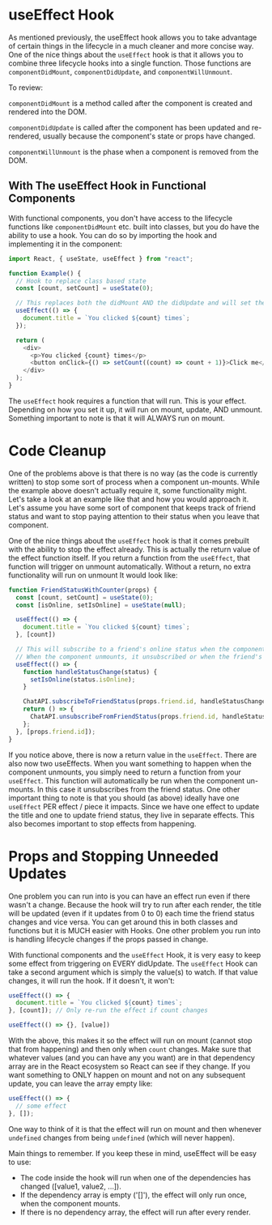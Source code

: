 # useEffect Hook

As mentioned previously, the useEffect hook allows you to take advantage of certain things in the lifecycle in a much cleaner and more concise way. One of the nice things about the `useEffect` hook is that it allows you to combine three lifecycle hooks into a single function. Those functions are `componentDidMount`, `componentDidUpdate`, and `componentWillUnmount`. 

To review: 

`componentDidMount` is a method called after the component is created and rendered into the DOM. 

`componentDidUpdate` is called after the component has been updated and re-rendered, usually because the component's state or props have changed. 

`componentWillUnmount` is the phase when a component is removed from the DOM.

## With The useEffect Hook in Functional Components

With functional components, you don't have access to the lifecycle functions like `componentDidMount` etc. built into classes, but you do have the ability to use a hook. You can do so by importing the hook and implementing it in the component:

```javascript
import React, { useState, useEffect } from "react";

function Example() {
  // Hook to replace class based state
  const [count, setCount] = useState(0);

  // This replaces both the didMount AND the didUpdate and will set the title when any of those things happen (essentially this will run after each render)
  useEffect(() => {
    document.title = `You clicked ${count} times`;
  });

  return (
    <div>
      <p>You clicked {count} times</p>
      <button onClick={() => setCount((count) => count + 1)}>Click me</button>
    </div>
  );
}
```

The `useEffect` hook requires a function that will run. This is your effect. Depending on how you set it up, it will run on mount, update, AND unmount. Something important to note is that it will ALWAYS run on mount.

# Code Cleanup

One of the problems above is that there is no way (as the code is currently written) to stop some sort of process when a component un-mounts. While the example above doesn't actually require it, some functionality might. Let's take a look at an example like that and how you would approach it. Let's assume you have some sort of component that keeps track of friend status and want to stop paying attention to their status when you leave that component.

One of the nice things about the `useEffect` hook is that it comes prebuilt with the ability to stop the effect already. This is actually the return value of the effect function itself. If you return a function from the `useEffect`, that function will trigger on unmount automatically. Without a return, no extra functionality will run on unmount It would look like:

```javascript
function FriendStatusWithCounter(props) {
  const [count, setCount] = useState(0);
  const [isOnline, setIsOnline] = useState(null);

  useEffect(() => {
    document.title = `You clicked ${count} times`;
  }, [count])

  // This will subscribe to a friend's online status when the component mounts
  // When the component unmounts, it unsubscribed or when the friend's 'id' changes
  useEffect(() => {
    function handleStatusChange(status) {
      setIsOnline(status.isOnline);
    }

    ChatAPI.subscribeToFriendStatus(props.friend.id, handleStatusChange);
    return () => {
      ChatAPI.unsubscribeFromFriendStatus(props.friend.id, handleStatusChange);
    };
  }, [props.friend.id]);
}
```

If you notice above, there is now a return value in the `useEffect`. There are also now two useEffects. When you want something to happen when the component unmounts, you simply need to return a function from your `useEffect`. This function will automatically be run when the component un-mounts. In this case it unsubscribes from the friend status. One other important thing to note is that you should (as above) ideally have one `useEffect` PER effect / piece it impacts. Since we have one effect to update the title and one to update friend status, they live in separate effects. This also becomes important to stop effects from happening.

# Props and Stopping Unneeded Updates

One problem you can run into is you can have an effect run even if there wasn't a change. Because the hook will try to run after each render, the title will be updated (even if it updates from 0 to 0) each time the friend status changes and vice versa. You can get around this in both classes and functions but it is MUCH easier with Hooks. One other problem you run into is handling lifecycle changes if the props passed in change.

With functional components and the `useEffect` Hook, it is very easy to keep some effect from triggering on EVERY didUpdate. The `useEffect` Hook can take a second argument which is simply the value(s) to watch. If that value changes, it will run the hook. If it doesn't, it won't:

```javascript
useEffect(() => {
  document.title = `You clicked ${count} times`;
}, [count]); // Only re-run the effect if count changes
```

```javascript
useEffect(() => {}, [value])
```

With the above, this makes it so the effect will run on mount (cannot stop that from happening) and then only when `count` changes. Make sure that whatever values (and you can have any you want) are in that dependency array are in the React ecosystem so React can see if they change. If you want something to ONLY happen on mount and not on any subsequent update, you can leave the array empty like:

```javascript
useEffect(() => {
  // some effect
}, []);
```

One way to think of it is that the effect will run on mount and then whenever `undefined` changes from being `undefined` (which will never happen).

Main things to remember. If you keep these in mind, useEffect will be easy to use: 

- The code inside the hook will run when one of the dependencies has changed ([value1, value2, ...]).
- If the dependency array is empty ('[]'), the effect will only run once, when the component mounts.
- If there is no dependency array, the effect will run after every render.